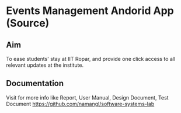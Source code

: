 # Events Management Andorid App (Source)

Aim
---
To ease students' stay at IIT Ropar, and provide one click access to all relevant updates at the institute.

Documentation
-------------
Visit for more info like Report, User Manual, Design Document, Test Document
https://github.com/namangl/software-systems-lab
